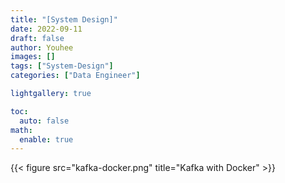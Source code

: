 ```yaml
---
title: "[System Design]"
date: 2022-09-11
draft: false
author: Youhee
images: []
tags: ["System-Design"]
categories: ["Data Engineer"]

lightgallery: true

toc:
  auto: false
math:
  enable: true
---
```


{{< figure src="kafka-docker.png" title="Kafka with Docker" >}}
